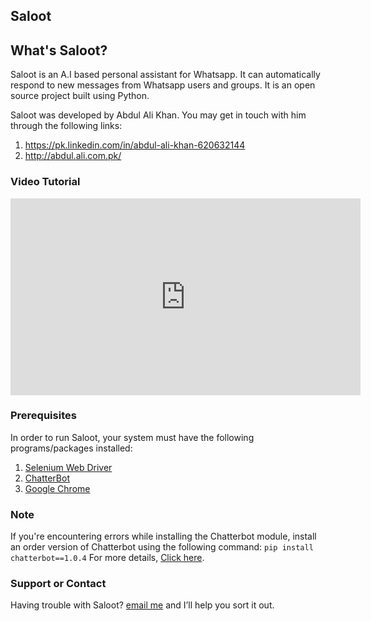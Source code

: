 ## Saloot

## What's Saloot?

Saloot is an A.I based personal assistant for Whatsapp. It can automatically respond to new messages from Whatsapp users and groups. It is an open source project built using Python.

Saloot was developed by Abdul Ali Khan. You may get in touch with him through the following links:
1. https://pk.linkedin.com/in/abdul-ali-khan-620632144
2. http://abdul.ali.com.pk/

### Video Tutorial

<iframe width="560" height="315" src="https://www.youtube.com/embed/U6P7lbsA5p0" frameborder="0" allow="accelerometer; autoplay; encrypted-media; gyroscope; picture-in-picture" allowfullscreen></iframe>


### Prerequisites

In order to run Saloot, your system must have the following programs/packages installed:
1. [Selenium Web Driver](https://www.seleniumhq.org/download/)
2. [ChatterBot](https://github.com/gunthercox/ChatterBot)
3. [Google Chrome](https://www.google.com/chrome/)

### Note

If you're encountering errors while installing the Chatterbot module, install an order version of Chatterbot using the following command:
`pip install chatterbot==1.0.4`
For more details, [Click here](https://github.com/gunthercox/ChatterBot/issues/1854).

### Support or Contact

Having trouble with Saloot? [email me](mailto:alikhan@cocashcreators.com) and I’ll help you sort it out.
